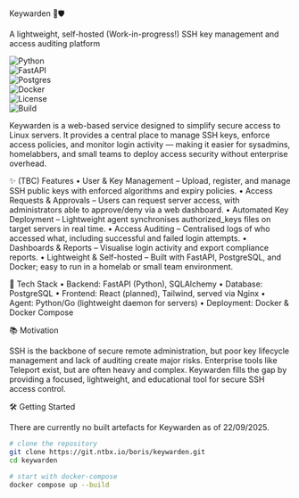 Keywarden 🔑🛡️

A lightweight, self-hosted (Work-in-progress!) SSH key management and access auditing platform

![Python](https://img.shields.io/badge/python-3.11%2B-blue)  
![FastAPI](https://img.shields.io/badge/FastAPI-0.114%2B-009688?logo=fastapi)  
![Postgres](https://img.shields.io/badge/Postgres-16-336791?logo=postgresql)  
![Docker](https://img.shields.io/badge/docker-ready-2496ED?logo=docker)  
![License](https://img.shields.io/badge/license-MIT-green)  
![Build](https://img.shields.io/github/actions/workflow/status/**yourusername**/keywarden/ci.yml?branch=main&label=build&logo=github)  

Keywarden is a web-based service designed to simplify secure access to Linux servers. It provides a central place to manage SSH keys, enforce access policies, and monitor login activity — making it easier for sysadmins, homelabbers, and small teams to deploy access security without enterprise overhead.

✨ (TBC) Features
	•	User & Key Management – Upload, register, and manage SSH public keys with enforced algorithms and expiry policies.
	•	Access Requests & Approvals – Users can request server access, with administrators able to approve/deny via a web dashboard.
	•	Automated Key Deployment – Lightweight agent synchronises authorized_keys files on target servers in real time.
	•	Access Auditing – Centralised logs of who accessed what, including successful and failed login attempts.
	•	Dashboards & Reports – Visualise login activity and export compliance reports.
	•	Lightweight & Self-hosted – Built with FastAPI, PostgreSQL, and Docker; easy to run in a homelab or small team environment.

🚀 Tech Stack
	•	Backend: FastAPI (Python), SQLAlchemy
	•	Database: PostgreSQL
	•	Frontend: React (planned), Tailwind, served via Nginx
	•	Agent: Python/Go (lightweight daemon for servers)
	•	Deployment: Docker & Docker Compose

📚 Motivation

SSH is the backbone of secure remote administration, but poor key lifecycle management and lack of auditing create major risks. Enterprise tools like Teleport exist, but are often heavy and complex. Keywarden fills the gap by providing a focused, lightweight, and educational tool for secure SSH access control.

🛠️ Getting Started

There are currently no built artefacts for Keywarden as of 22/09/2025.

```bash
# clone the repository
git clone https://git.ntbx.io/boris/keywarden.git
cd keywarden

# start with docker-compose
docker compose up --build
```